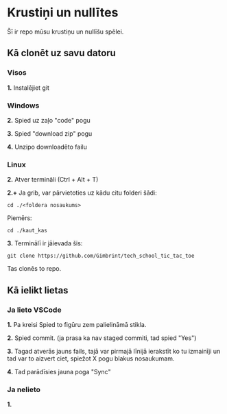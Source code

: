 # Krustiņi un nullītes

Šī ir repo mūsu krustiņu un nullīšu spēlei.

## Kā clonēt uz savu datoru

### Visos

**1.** Instalējiet git

### Windows

**2.** Spied uz zaļo "code" pogu

**3.** Spied "download zip" pogu

**4.** Unzipo downloadēto failu

### Linux

**2.** Atver termināli (Ctrl + Alt + T)

**2.+** Ja grib, var pārvietoties uz kādu citu folderi šādi:

```
cd ./<foldera nosaukums>
```

Piemērs:
```
cd ./kaut_kas
```

**3.** Terminālī ir jāievada šis:

```
git clone https://github.com/Gimbrint/tech_school_tic_tac_toe
```

Tas clonēs to repo.

## Kā ielikt lietas

### Ja lieto VSCode

**1.** Pa kreisi Spied to figūru zem palielināmā stikla.

**2.** Spied commit. (ja prasa ka nav staged commiti, tad spied "Yes")

**3.** Tagad atverās jauns fails, tajā var pirmajā līnijā ierakstīt ko tu izmainīji un tad var to aizvert ciet, spiežot X pogu blakus nosaukumam.

**4.** Tad parādīsies jauna poga "Sync"

### Ja nelieto

**1.**